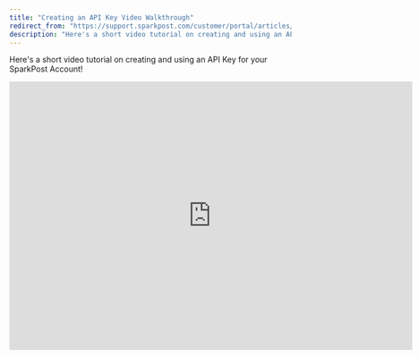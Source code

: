 ```yaml
---
title: "Creating an API Key Video Walkthrough"
redirect_from: "https://support.sparkpost.com/customer/portal/articles/2067278-creating-an-api-key-video-walkthrough"
description: "Here's a short video tutorial on creating and using an API Key for your Spark Post Account iframe allowfullscreen frameborder 0 height 480 src https www youtube com embed DS 9 Jq T 8 y IM autoplay 1 width 720 iframe..."
---
```


Here's a short video tutorial on creating and using an API Key for your SparkPost Account!

<iframe allowfullscreen="" frameborder="0" height="480" src="https://www.youtube.com/embed/DS9JqT8_yIM?autoplay=1" width="720"></iframe>